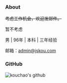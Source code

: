 ### About
~~考虑工作机会，欢迎发邮件。~~

暂不考虑

男 | 96年 | 本科 | 三年经验

邮箱：admin@jskou.com

### GitHub
![kouchao's github](https://github-readme-stats.vercel.app/api?username=kouchao&show_icons=true&title_color=FF4C3B&icon_color=FFD034&text_color=333333&bg_color=ffffff)
